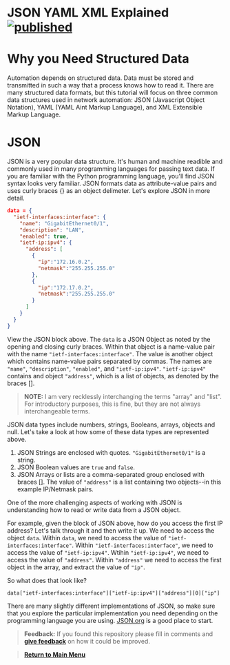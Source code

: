 # JSON YAML XML Explained  [![published](https://static.production.devnetcloud.com/codeexchange/assets/images/devnet-published.svg)](https://developer.cisco.com/codeexchange/github/repo/kebaldwi/DNAC-TEMPLATES)

# Why you Need Structured Data

Automation depends on structured data. Data must be stored and transmitted in such a way that a process knows how to read it.  There are many structured data formats, but this tutorial will focus on three common data structures used in network automation: JSON (Javascript Object Notation), YAML (YAML Aint Markup Language), and XML Extensible Markup Language.

# JSON

JSON is a very popular data structure.  It's human and machine readible and commonly used in many programming languages for passing text data.  If you are familiar with the Python programming language, you'll find JSON syntax looks very familiar. JSON formats data as attribute-value pairs and uses curly braces \{\} as an object delimeter.  Let's explore JSON in more detail.


```json
data = {
  "ietf-interfaces:interface": {
    "name": "GigabitEthernet0/1",
    "description": "LAN",
    "enabled": true,
    "ietf-ip:ipv4": {
      "address": [
        {
          "ip":"172.16.0.2",
          "netmask":"255.255.255.0"
        },
        {
          "ip":"172.17.0.2",
          "netmask":"255.255.255.0"
        }
      ]
    }
  }
}
```

View the JSON block above.  The ```data``` is a JSON Object as noted by the opening and closing curly braces.  Within that object is a name-value pair with the name ```"ietf-interfaces:interface"```.  The value is another object which contains name-value pairs separated by commas.  The names are ```"name"```, ```"description"```, ```"enabled"```, and ```"ietf-ip:ipv4"```.  ```"ietf-ip:ipv4"``` contains and object ```"address"```, which is a list of objects, as denoted by the braces \[\].  

> **NOTE:** I am very recklessly interchanging the terms "array" and "list".  For introductory purposes, this is fine, but they are not always interchangeable terms.

JSON data types include numbers, strings, Booleans, arrays, objects and null.  Let's take a look at how some of these data types are represented above.

1. JSON Strings are enclosed with quotes.  ```"GigabitEthernet0/1"``` is a string.
2. JSON Boolean values are ```true``` and ```false```.
3. JSON Arrays or lists are a comma-separated group enclosed with braces \[\].  The value of ```"address"``` is a list containing two objects--in this example IP/Netmask pairs.

One of the more challenging aspects of working with JSON is understanding how to read or write data from a JSON object.  

For example, given the block of JSON above, how do you access the first IP address?  Let's talk through it and then write it up.  We need to access the object ```data```.  Within ```data```, we need to access the value of ```"ietf-interfaces:interface"```.  Within ```"ietf-interfaces:interface"```, we need to access the value of ```"ietf-ip:ipv4"```.  Wtihin ```"ietf-ip:ipv4"```, we need to access the value of ```"address"```.  Within ```"address"``` we need to access the first object in the array, and extract the value of ```"ip"```.  

So what does that look like?

```data["ietf-interfaces:interface"]["ietf-ip:ipv4"]["address"][0]["ip"]```

There are many slightly different implementations of JSON, so make sure that you explore the particular implementation you need depending on the programming language you are using. [JSON.org](json.org) is a good place to start.







> **Feedback:** If you found this repository please fill in comments and [**give feedback**](https://app.smartsheet.com/b/form/f75ce15c2053435283a025b1872257fe) on how it could be improved.

> [**Return to Main Menu**](../README.md)